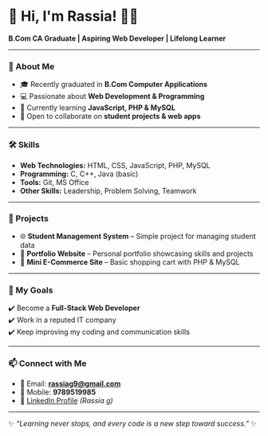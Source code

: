 # 🌸 Hi, I'm Rassia! 👩‍💻  
**B.Com CA Graduate | Aspiring Web Developer | Lifelong Learner**  

---

### 🚀 About Me  
- 🎓 Recently graduated in **B.Com Computer Applications**  
- 💻 Passionate about **Web Development & Programming**  
- 🌱 Currently learning **JavaScript, PHP & MySQL**  
- 🤝 Open to collaborate on **student projects & web apps**  

---

### 🛠️ Skills  
- **Web Technologies:** HTML, CSS, JavaScript, PHP, MySQL  
- **Programming:** C, C++, Java (basic)  
- **Tools:** Git, MS Office  
- **Other Skills:** Leadership, Problem Solving, Teamwork  

---

### 📌 Projects  
- 🌐 **Student Management System** – Simple project for managing student data  
- 📄 **Portfolio Website** – Personal portfolio showcasing skills and projects  
- 🛒 **Mini E-Commerce Site** – Basic shopping cart with PHP & MySQL  

---

### 🌟 My Goals  
✔️ Become a **Full-Stack Web Developer**  
✔️ Work in a reputed IT company  
✔️ Keep improving my coding and communication skills  

---

### 📫 Connect with Me  
- 📧 Email: **rassiag9@gmail.com**  
- 📱 Mobile: **9789519985**  
- 🔗 [LinkedIn Profile](#) *(Rassia g)*  

---

✨ *“Learning never stops, and every code is a new step toward success.”* ✨  



